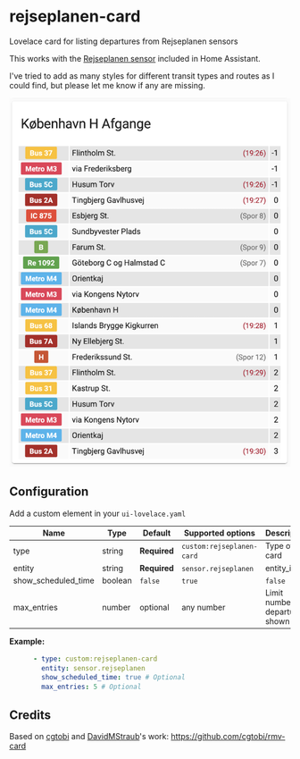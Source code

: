 # rejseplanen-card
Lovelace card for listing departures from Rejseplanen sensors

This works with the [Rejseplanen sensor](https://www.home-assistant.io/components/rejseplanen/) included in Home Assistant.

I've tried to add as many styles for different transit types and routes as I could find, but please let me know if any are missing.

![Example](https://raw.githubusercontent.com/DarkFox/rejseplanen-card/master/rejseplanen-card-example.png)

## Configuration

Add a custom element in your `ui-lovelace.yaml`

|         Name        |  Type   |    Default   |     Supported options     | Description |
| ------------------- | ------- | ------------ | ------------------------- | ----------- |
| type                | string  | **Required** | `custom:rejseplanen-card` | Type of the card |
| entity              | string  | **Required** | `sensor.rejseplanen`      | entity_id |
| show_scheduled_time | boolean | `false`      | `true`|`false`            | Show the scheduled departure time instead of a countdown in minutes |
| max_entries         | number  | optional     | any number                | Limit number of departures shown |


**Example:**

```yaml
      - type: custom:rejseplanen-card
        entity: sensor.rejseplanen
        show_scheduled_time: true # Optional
        max_entries: 5 # Optional
```

## Credits

Based on [cgtobi](https://github.com/cgtobi) and [DavidMStraub](https://github.com/DavidMStraub)'s work: https://github.com/cgtobi/rmv-card
